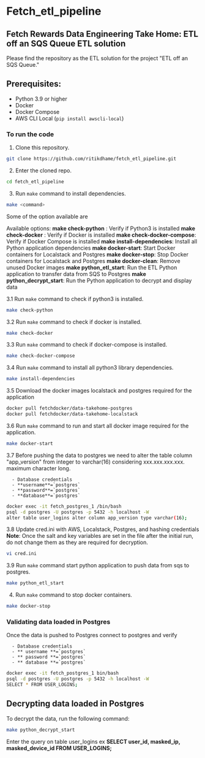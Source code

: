 # Fetch_etl_pipeline
## Fetch Rewards Data Engineering Take Home: ETL off an SQS Queue ETL solution

Please find the repository as the ETL solution for the project "ETL off an SQS Queue."

## Prerequisites:
- Python 3.9 or higher
- Docker
- Docker Compose
- AWS CLI Local (`pip install awscli-local`)

### To run the code
1. Clone this repository.
```bash
git clone https://github.com/ritikdhame/fetch_etl_pipeline.git
```

2. Enter the cloned repo.
```bash
cd fetch_etl_pipeline
```

3. Run `make` command to install dependencies.
```bash
make <command>
```
Some of the option available are

Available options:
**make check-python** : Verify if Python3 is installed
**make check-docker** : Verify if Docker is installed
**make check-docker-compose**: Verify if Docker Compose is installed
**make install-dependencies**: Install all Python application dependencies
**make docker-start**: Start Docker containers for Localstack and Postgres
**make docker-stop**: Stop Docker containers for Localstack and Postgres
**make docker-clean**: Remove unused Docker images
**make python_etl_start**: Run the ETL Python application to transfer data from SQS to Postgres
**make python_decrypt_start**: Run the Python application to decrypt and display data

3.1 Run `make` command to check if python3 is installed.
```bash
make check-python
```

3.2 Run `make` command to check if docker is installed.
```bash
make check-docker
```

3.3 Run `make` command to check if docker-compose is installed.
```bash
make check-docker-compose
```

3.4 Run `make` command to install all python3 library dependencies.
```bash
make install-dependencies
```
      
3.5 Download the docker images localstack and postgres required for the application
```bash
docker pull fetchdocker/data-takehome-postgres
docker pull fetchdocker/data-takehome-localstack
```      
      
3.6 Run `make` command to run and start all docker image required for the application.
```bash
make docker-start
```

3.7 Before pushing the data to postgres we need to alter the table column "app_version" from integer to varchar(16) considering xxx.xxx.xxx.xxx. maximum character long.

      - Database credentials
      - **username**=`postgres`
      - **password**=`postgres`
      - **database**=`postgres`
      
```bash
docker exec -it fetch_postgres_1 /bin/bash
psql -d postgres -U postgres -p 5432 -h localhost -W
alter table user_logins alter column app_version type varchar(16);
``` 

      
3.8 Update cred.ini with AWS, Localstack, Postgres, and hashing credentials
**Note**: Once the salt and key variables are set in the file after the initial run, do not change them as they are required for decryption.
```bash
vi cred.ini
```
      
3.9 Run `make` command start python application to push data from sqs to postgres.
```bash
make python_etl_start
```

4. Run `make` command to stop docker containers.
```bash
make docker-stop
```
    
### Validating data loaded in Postgres    
Once the data is pushed to Postgres connect to postgres and verify

      - Database credentials
      - ** username **=`postgres`
      - ** password **=`postgres`
      - ** database **=`postgres`
      
```bash
docker exec -it fetch_postgres_1 bin/bash
psql -d postgres -U postgres -p 5432 -h localhost -W
SELECT * FROM USER_LOGINS;
``` 



## Decrypting data loaded in Postgres
To decrypt the data, run the following command:
```bash
make python_decrypt_start
```
Enter the query on table user_logins ex **SELECT user_id, masked_ip, masked_device_id FROM USER_LOGINS;**

